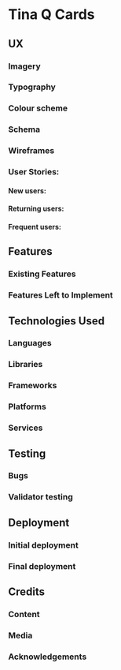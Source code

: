 # Tina Q Cards


## UX

### Imagery

 

### Typography



### Colour scheme



### Schema


### Wireframes


### User Stories:


#### New users:



#### Returning users:



#### Frequent users:



## Features

### Existing Features



### Features Left to Implement



## Technologies Used

### Languages



### Libraries



### Frameworks



### Platforms



### Services



## Testing


### Bugs


### Validator testing


## Deployment

### Initial deployment


### Final deployment


## Credits 

### Content


### Media


### Acknowledgements

